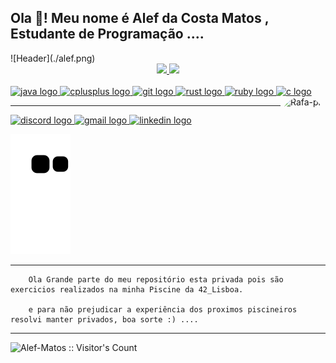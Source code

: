 <h2 align="left">Ola 👋! Meu nome é Alef da Costa Matos , Estudante de Programação ....</h2>
![Header](./alef.png)

<div align="center">
  <a href="https://github.com/Alef-Matos">
  <img height="160m" src="https://github-readme-stats.vercel.app/api?username=Alef-Matos&show_icons=true&theme=chartreuse-dark&include_all_commits=true&count_private=true"/>
  <img height="160m" src="https://github-readme-stats.vercel.app/api/top-langs/?username=Alef-Matos&layout=compact&theme=chartreuse-dark" />
</div>
<div style="display: inline_block"><br>
   <img src="https://cdn.jsdelivr.net/gh/devicons/devicon/icons/java/java-original.svg" height="30" width="42" alt="java logo"  />
  <img src="https://cdn.jsdelivr.net/gh/devicons/devicon/icons/cplusplus/cplusplus-original.svg" height="30" width="42" alt="cplusplus logo"  />
  <img src="https://cdn.jsdelivr.net/gh/devicons/devicon/icons/git/git-original.svg" height="30" width="42" alt="git logo"  />
  <img src="https://cdn.jsdelivr.net/gh/devicons/devicon/icons/rust/rust-plain.svg" height="30" width="42" alt="rust logo"  />
  <img src="https://cdn.jsdelivr.net/gh/devicons/devicon/icons/ruby/ruby-original.svg" height="30" width="42" alt="ruby logo"  />
  <img src="https://cdn.jsdelivr.net/gh/devicons/devicon/icons/c/c-original.svg" height="40" width="52" alt="c logo"  /><img align="right" alt="Rafa-pic" height="150" style="border-radius:50px;" src="https://i.ibb.co/THkNWg5/alefmatos.png?width=676&height=676">
  
</div>

 ---
 
<div> 
<a href="https://discord.gg/S9A8HE6UsF" target="_blank">
    <img src="https://img.shields.io/static/v1?message=Discord&logo=discord&label=&color=7289DA&logoColor=white&labelColor=&style=for-the-badge" height="35" alt="discord logo"  />
  </a>
  <a href="alef.dcm.2022@gmail.com" target="_blank">
    <img src="https://img.shields.io/static/v1?message=Gmail&logo=gmail&label=&color=D14836&logoColor=white&labelColor=&style=for-the-badge" height="35" alt="gmail logo"  />
  </a>
  <a href="https://www.linkedin.com/in/alefmatos/" target="_blank">
    <img src="https://img.shields.io/static/v1?message=LinkedIn&logo=linkedin&label=&color=0077B5&logoColor=white&labelColor=&style=for-the-badge" height="35" alt="linkedin logo"  />
  </a>
 
 ![Snake animation](https://github.com/Alef-Matos/Alef-Matos/blob/output/github-contribution-grid-snake.svg)
 
---
  
</div>


        Ola Grande parte do meu repositório esta privada pois são exercicios realizados na minha Piscine da 42_Lisboa.

        e para não prejudicar a experiência dos proximos piscineiros resolvi manter privados, boa sorte :) ....
---
<img src="https://profile-counter.glitch.me/{Alef-Matos}/count.svg" alt="Alef-Matos :: Visitor's Count" />
